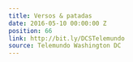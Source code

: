 ```yaml
---
title: Versos & patadas
date: 2016-05-10 00:00:00 Z
position: 66
link: http://bit.ly/DCSTelemundo
source: Telemundo Washington DC
---
```


